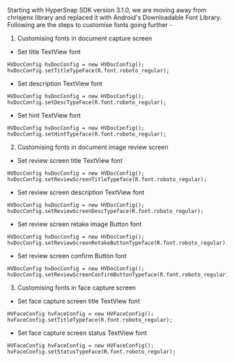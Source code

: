 Starting with HyperSnap SDK version 3.1.0, we are moving away from chrisjenx library and replaced it with Android's Downloadable Font Library. Following are the steps to customise fonts going further -


1. Customising fonts in document capture screen

- Set title TextView font
```
HVDocConfig hvDocConfig = new HVDocConfig();
hvDocConfig.setTitleTypeFace(R.font.roboto_regular);
```

- Set description TextView font
```
HVDocConfig hvDocConfig = new HVDocConfig();
hvDocConfig.setDescTypeFace(R.font.roboto_regular);
```

- Set hint TextView font
```
HVDocConfig hvDocConfig = new HVDocConfig();
hvDocConfig.setHintTypeface(R.font.roboto_regular);
```

2. Customising fonts in document image review screen 

- Set review screen title TextView font
```
HVDocConfig hvDocConfig = new HVDocConfig();
hvDocConfig.setReviewScreenTitleTypeface(R.font.roboto_regular);
```

- Set review screen description TextView font
```
HVDocConfig hvDocConfig = new HVDocConfig();
hvDocConfig.setReviewScreenDescTypeface(R.font.roboto_regular);
```

- Set review screen retake image Button font
```
HVDocConfig hvDocConfig = new HVDocConfig();
hvDocConfig.setReviewScreenRetakeButtonTypeface(R.font.roboto_regular);
```

- Set review screen confirm Button font 
```
HVDocConfig hvDocConfig = new HVDocConfig();
hvDocConfig.setReviewScreenConfirmButtonTypeface(R.font.roboto_regular);
```

3. Customising fonts in face capture screen

- Set face capture screen title TextView font
```
HVFaceConfig hvFaceConfig = new HVFaceConfig();
hvFaceConfig.setTitleTypeface(R.font.roboto_regular);
```

- Set face capture screen status TextView font 
```
HVFaceConfig hvFaceConfig = new HVFaceConfig();
hvFaceConfig.setStatusTypeFace(R.font.roboto_regular);
```